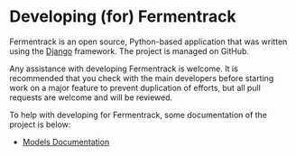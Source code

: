 # Developing (for) Fermentrack

Fermentrack is an open source, Python-based application that was written using the [Django](https://docs.djangoproject.com/en/1.10/) framework. The project is managed on GitHub.

Any assistance with developing Fermentrack is welcome. It is recommended that you check with the main developers before starting work on a major feature to prevent duplication of efforts, but all pull requests are welcome and will be reviewed. 

To help with developing for Fermentrack, some documentation of the project is below:


* [Models Documentation](models.md)


